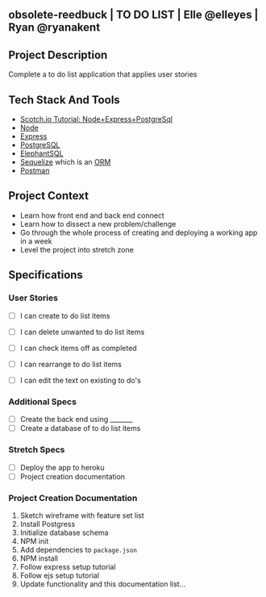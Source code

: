 ## obsolete-reedbuck  | TO DO LIST | Elle @elleyes | Ryan @ryanakent

## Project Description

Complete a to do list application that applies user stories

## Tech Stack And Tools

- [Scotch.io Tutorial: Node+Express+PostgreSql](https://scotch.io/tutorials/getting-started-with-node-express-and-postgres-using-sequelize)
- [Node](https://nodejs.org/en/)
- [Express](http://expressjs.com/)
- [PostgreSQL](https://www.postgresql.org/docs/9.5/static/index.html)
- [ElephantSQL](https://www.elephantsql.com/)
- [Sequelize](http://docs.sequelizejs.com/en/latest/) which is an [ORM](https://en.wikipedia.org/wiki/Object-relational_mapping)
- [Postman](https://www.getpostman.com/docs/introduction)


## Project Context

- Learn how front end and back end connect
- Learn how to dissect a new problem/challenge
- Go through the whole process of creating and deploying a working app in a week
- Level the project into stretch zone

## Specifications

### User Stories

- [ ] I can create to do list items
- [ ] I can delete unwanted to do list items
- [ ] I can check items off as completed
- [ ] I can rearrange to do list items
- [ ] I can edit the text on existing to do's


### Additional Specs

- [ ] Create the back end using _______
- [ ] Create a database of to do list items

### Stretch Specs

- [ ] Deploy the app to heroku
- [ ] Project creation documentation

### Project Creation Documentation

1. Sketch wireframe with feature set list
2. Install Postgress
3. Initialize database schema
4. NPM init
5. Add dependencies to `package.json`
6. NPM install
7. Follow express setup tutorial
8. Follow ejs setup tutorial
9. Update functionality and this documentation list...

